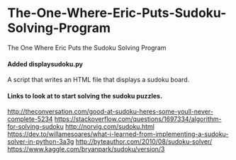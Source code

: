# The-One-Where-Eric-Puts-Sudoku-Solving-Program
The One Where Eric Puts the Sudoku Solving Program



#### Added displaysudoku.py
A script that writes an HTML file that displays a sudoku board.


#### Links to look at to start solving the sudoku puzzles.
http://theconversation.com/good-at-sudoku-heres-some-youll-never-complete-5234
https://stackoverflow.com/questions/1697334/algorithm-for-solving-sudoku
http://norvig.com/sudoku.html
https://dev.to/willamesoares/what-i-learned-from-implementing-a-sudoku-solver-in-python-3a3g
http://byteauthor.com/2010/08/sudoku-solver/
https://www.kaggle.com/bryanpark/sudoku/version/3
